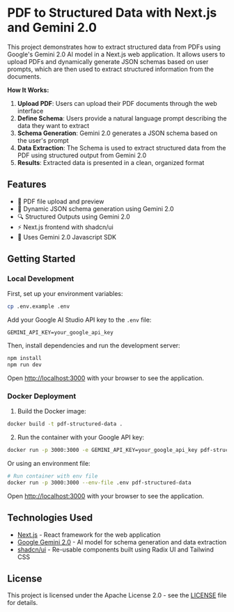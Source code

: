 # PDF to Structured Data with Next.js and Gemini 2.0

This project demonstrates how to extract structured data from PDFs using Google's Gemini 2.0 AI model in a Next.js web application. It allows users to upload PDFs and dynamically generate JSON schemas based on user prompts, which are then used to extract structured information from the documents.

**How It Works:**

1. **Upload PDF**: Users can upload their PDF documents through the web interface
2. **Define Schema**: Users provide a natural language prompt describing the data they want to extract
3. **Schema Generation**: Gemini 2.0 generates a JSON schema based on the user's prompt
4. **Data Extraction**: The Schema is used to extract structured data from the PDF using structured output from Gemini 2.0
5. **Results**: Extracted data is presented in a clean, organized format

## Features

- 📄 PDF file upload and preview
- 🤖 Dynamic JSON schema generation using Gemini 2.0
- 🔍 Structured Outputs using Gemini 2.0
- ⚡  Next.js frontend with shadcn/ui
- 🎨 Uses Gemini 2.0 Javascript SDK

## Getting Started

### Local Development

First, set up your environment variables:

```bash
cp .env.example .env
```

Add your Google AI Studio API key to the `.env` file:

```
GEMINI_API_KEY=your_google_api_key
```

Then, install dependencies and run the development server:

```bash
npm install
npm run dev
```

Open [http://localhost:3000](http://localhost:3000) with your browser to see the application.

### Docker Deployment

1. Build the Docker image:

```bash
docker build -t pdf-structured-data .
```

2. Run the container with your Google API key:

```bash
docker run -p 3000:3000 -e GEMINI_API_KEY=your_google_api_key pdf-structured-data
```

Or using an environment file:

```bash
# Run container with env file
docker run -p 3000:3000 --env-file .env pdf-structured-data
```

Open [http://localhost:3000](http://localhost:3000) with your browser to see the application.

## Technologies Used

- [Next.js](https://nextjs.org/) - React framework for the web application
- [Google Gemini 2.0](https://deepmind.google/technologies/gemini/) - AI model for schema generation and data extraction
- [shadcn/ui](https://ui.shadcn.com/) - Re-usable components built using Radix UI and Tailwind CSS 


## License

This project is licensed under the Apache License 2.0 - see the [LICENSE](./LICENSE) file for details.

